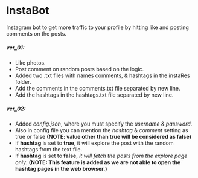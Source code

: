 # InstaBot
Instagram bot to get more traffic to your profile by hitting like and posting comments on the posts.
##### ver_01:
- Like photos.
- Post comment on random posts based on the logic.
- Added two .txt files with names comments, & hashtags in the instaRes folder.
- Add the comments in the comments.txt file separated by new line.
- Add the hashtags in the hashtags.txt file separated by new line.

##### ver_02:
- Added _config.json_, where you must specify the _username_ & _password_. 
- Also in config file you can mention the _hashtag_ & _comment_ setting as true or false **(NOTE: value other than true will be considered as false)**
- If **hashtag** is set to **true**, it will explore the post with the random hashtags from the text file.
- If **hashtag** is set to **false**, _it will fetch the posts from the explore page only_. **(NOTE: This feature is added as we are not able to open the hashtag pages in the web browser.)**